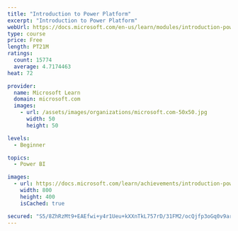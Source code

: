 ```yaml
---
title: "Introduction to Power Platform"
excerpt: "Introduction to Power Platform"
webUrl: https://docs.microsoft.com/en-us/learn/modules/introduction-power-platform/
type: course
price: Free
length: PT21M
ratings:
  count: 15774
  average: 4.7174463
heat: 72

provider:
  name: Microsoft Learn
  domain: microsoft.com
  images:
    - url: /assets/images/organizations/microsoft.com-50x50.jpg
      width: 50
      height: 50

levels:
  - Beginner

topics:
  - Power BI

images:
  - url: https://docs.microsoft.com/learn/achievements/introduction-power-platform-social.png
    width: 800
    height: 400
    isCached: true

secured: "S5/8ZhRzMt9+EAEfwi+y4r1Ueu+kXXnTkL757rD/31FM2/ocQjfp3oGq0v9arW4S2Q8YAQgRyjNXyCBj8Q6fxMcoMLrFX/mqXqdOad31NKMj/726+V/sLL+ZYMLLKFN4f62J7JK5lQb9l+9SOqscAvdv87w8q60l2VPfOOqgcEHrcBymAaPglwUyn7+3/XHVqF9BLpGTKAYoopucbx9cp5RVQWcvvBnxYD+rkYeaQbKjXCQTSrOQortia1DHnj9fyM2MQ+4sN0pK8EqN60ztgyN1OCVWUff8rBFqynOb8qlAGcl77I44lrZQllWdz03PLCY4HVFt4DlCHL6VXAspfNy9rEW+a9HwhzXPURzfXpp6Rk4IYV/vCY872JVVTISMWGfahvMSnynCcPzFABEq4Q9hWvHAaybh2rf6hNXu8If2i8kphoSEMdH8Xnt+0mcl;EDeX0ILodMsj1tB1HmZxqg=="
---
```


